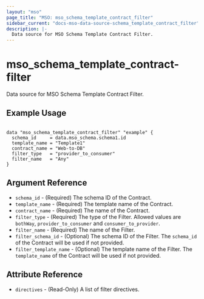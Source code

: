 ```yaml
---
layout: "mso"
page_title: "MSO: mso_schema_template_contract_filter"
sidebar_current: "docs-mso-data-source-schema_template_contract_filter"
description: |-
  Data source for MSO Schema Template Contract Filter.
---
```


# mso_schema_template_contract-filter #

Data source for MSO Schema Template Contract Filter.

## Example Usage ##

```hcl

data "mso_schema_template_contract_filter" "example" {
  schema_id     = data.mso_schema.schema1.id
  template_name = "Template1"
  contract_name = "Web-to-DB"
  filter_type   = "provider_to_consumer"
  filter_name   = "Any"
}

```

## Argument Reference ##

* `schema_id` - (Required) The schema ID of the Contract.
* `template_name` - (Required) The template name of the Contract.
* `contract_name` - (Required) The name of the Contract.
* `filter_type` - (Required) The type of the Filter. Allowed values are `bothWay`, `provider_to_consumer` and `consumer_to_provider`.
* `filter_name` - (Required) The name of the Filter.
* `filter_schema_id` - (Optional) The schema ID of the Filter. The `schema_id` of the Contract will be used if not provided. 
* `filter_template_name` - (Optional) The template name of the Filter. The `template_name` of the Contract will be used if not provided. 


## Attribute Reference ##

* `directives` - (Read-Only) A list of filter directives.
